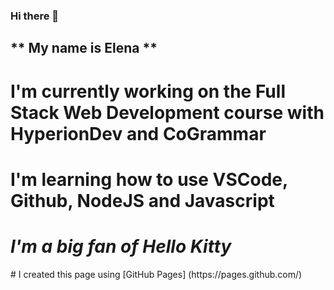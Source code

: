 ### Hi there 👋

## ** My name is Elena ** 
# I'm currently working on the Full Stack Web Development course with HyperionDev and CoGrammar
# I'm learning how to use VSCode, Github, NodeJS and Javascript
# *I'm a big fan of Hello Kitty*
 <picture>
 <source media= "(prefers-color-scheme-: dark)" srcset="https://static.wikia.nocookie.net/sanrio/images/9/9f/Hello_Kitty.jpg/revision/latest?cb=20191128154539.png" </picture>
 # I created this page using [GitHub Pages] (https://pages.github.com/)

<!--
**elsybels/elsybels** is a ✨ _special_ ✨ repository because its `README.md` (this file) appears on your GitHub profile.

Here are some ideas to get you started:

- 🔭 I’m currently working on ...
- 🌱 I’m currently learning ...
- 👯 I’m looking to collaborate on ...
- 🤔 I’m looking for help with ...
- 💬 Ask me about ...
- 📫 How to reach me: ...
- 😄 Pronouns: ...
- ⚡ Fun fact: ...
-->
